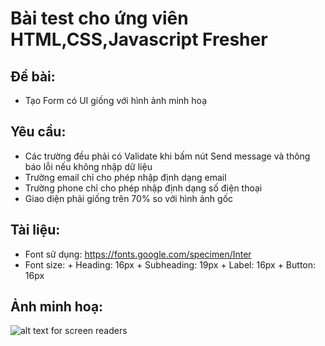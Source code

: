 # Bài test cho ứng viên HTML,CSS,Javascript Fresher

## Đề bài: 
- Tạo Form có UI giống với hình ảnh minh hoạ
## Yêu cầu:
- Các trường đều phải có Validate khi bấm nút Send message và thông báo lỗi nếu không nhập dữ liệu
- Trường email chỉ cho phép nhập định dạng email
- Trường phone chỉ cho phép nhập định dạng số điện thoại
- Giao diện phải giống trên 70% so với hình ảnh gốc
## Tài liệu:
- Font sử dụng: https://fonts.google.com/specimen/Inter
- Font size: + Heading: 16px
             + Subheading: 19px
             + Label: 16px
             + Button: 16px
  
## Ảnh minh hoạ:
![alt text for screen readers](https://lh3.googleusercontent.com/chat_attachment/AP1Ws4tX_KsiVnCNzmWP2bDezMXYu0A0LOf3RPClFMYTnSN18IzF6BetEs0E89DxD5rO7HVHmRegX7DMkY8saD6Csjk7otaZ_2mutzUK65y-B5YiRnrbsDreIXZmwSEL4mM-5u9Wk5Fmic1ie1pug9h-WKiSB22Gc0XlWIr1EmmhZwO3JXbYB9zojObAglPyA-cJgl4kqAA1bdhjqQC8_b6Y9kC30LCr9aCOoEd4dql3kyrVpLihqacPXZQzga7RrAji38sw4ea_fycMy6MB7pojfidKTqCDhP2BgpDNjuMDM_TUuhitNRswECl_1Os3jU6Alkg=w1920-h1017 "Text to show on mouseover")
